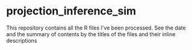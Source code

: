 # projection_inference_sim

This repository contains all the R files I've been processed. See the date and the summary of contents by the titles of the files and their inline descriptions
